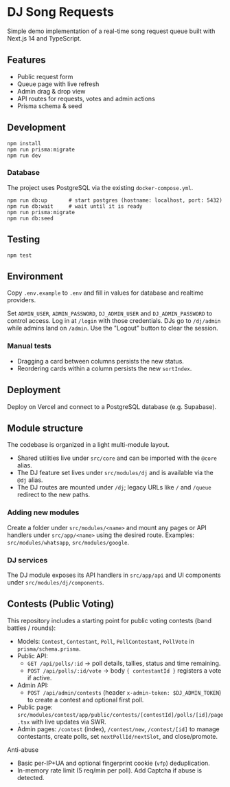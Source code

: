 # DJ Song Requests

Simple demo implementation of a real-time song request queue built with Next.js 14 and TypeScript.

## Features
- Public request form
- Queue page with live refresh
- Admin drag & drop view
- API routes for requests, votes and admin actions
- Prisma schema & seed

## Development
```
npm install
npm run prisma:migrate
npm run dev
```

### Database
The project uses PostgreSQL via the existing `docker-compose.yml`.

```
npm run db:up       # start postgres (hostname: localhost, port: 5432)
npm run db:wait     # wait until it is ready
npm run prisma:migrate
npm run db:seed
```

## Testing
```
npm test
```

## Environment
Copy `.env.example` to `.env` and fill in values for database and realtime providers.

Set `ADMIN_USER`, `ADMIN_PASSWORD`, `DJ_ADMIN_USER` and `DJ_ADMIN_PASSWORD` to control access.
Log in at `/login` with those credentials. DJs go to `/dj/admin` while admins land on `/admin`. Use the "Logout" button to clear the session.

### Manual tests
- Dragging a card between columns persists the new status.
- Reordering cards within a column persists the new `sortIndex`.

## Deployment
Deploy on Vercel and connect to a PostgreSQL database (e.g. Supabase).

## Module structure

The codebase is organized in a light multi-module layout.

- Shared utilities live under `src/core` and can be imported with the `@core` alias.
- The DJ feature set lives under `src/modules/dj` and is available via the `@dj` alias.
- The DJ routes are mounted under `/dj`; legacy URLs like `/` and `/queue` redirect to the new paths.

### Adding new modules

Create a folder under `src/modules/<name>` and mount any pages or API handlers under `src/app/<name>` using the desired route. Examples: `src/modules/whatsapp`, `src/modules/google`.

### DJ services

The DJ module exposes its API handlers in `src/app/api` and UI components under `src/modules/dj/components`.

## Contests (Public Voting)

This repository includes a starting point for public voting contests (band battles / rounds):

- Models: `Contest`, `Contestant`, `Poll`, `PollContestant`, `PollVote` in `prisma/schema.prisma`.
- Public API:
  - `GET /api/polls/:id` → poll details, tallies, status and time remaining.
  - `POST /api/polls/:id/vote` → body `{ contestantId }` registers a vote if active.
- Admin API:
  - `POST /api/admin/contests` (header `x-admin-token: $DJ_ADMIN_TOKEN`) to create a contest and optional first poll.
- Public page: `src/modules/contest/app/public/contests/[contestId]/polls/[id]/page.tsx` with live updates via SWR.
 - Admin pages: `/contest` (index), `/contest/new`, `/contest/[id]` to manage contestants, create polls, set `nextPollId/nextSlot`, and close/promote.

Anti-abuse
- Basic per-IP+UA and optional fingerprint cookie (`vfp`) deduplication.
- In-memory rate limit (5 req/min per poll). Add Captcha if abuse is detected.

